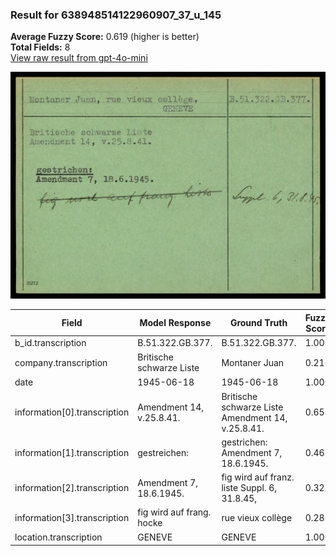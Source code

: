 ### Result for 638948514122960907_37_u_145
**Average Fuzzy Score:** 0.619 (higher is better)<br>
**Total Fields:** 8<br>
[View raw result from gpt-4o-mini](https://github.com/RISE-UNIBAS/humanities_data_benchmark/blob/main/results/2025-10-24/T0306/request_T0306_638948514122960907_37_u_145.json)

<img src="https://github.com/RISE-UNIBAS/humanities_data_benchmark/blob/main/benchmarks/blacklist/images/638948514122960907_37_u_145.jpg?raw=true" alt="638948514122960907_37_u_145" width="600px">

| Field | Model Response | Ground Truth | Fuzzy Score | Match |
|-------|----------------|--------------|-------------|-------|
| b_id.transcription | B.51.322.GB.377. | B.51.322.GB.377. | 1.000 | ✅ |
| company.transcription | Britische schwarze Liste | Montaner Juan | 0.216 | ❌ |
| date | 1945-06-18 | 1945-06-18 | 1.000 | ✅ |
| information[0].transcription | Amendment 14, v.25.8.41. | Britische schwarze Liste<br>Amendment 14, v.25.8.41. | 0.658 | ❌ |
| information[1].transcription | gestreichen: | gestrichen:<br>Amendment 7, 18.6.1945. | 0.468 | ❌ |
| information[2].transcription | Amendment 7, 18.6.1945. | fig wird auf franz. liste Suppl. 6, 31.8.45, | 0.328 | ❌ |
| information[3].transcription | fig wird auf frang. hocke | rue vieux collège | 0.286 | ❌ |
| location.transcription | GENEVE | GENEVE | 1.000 | ✅ |
